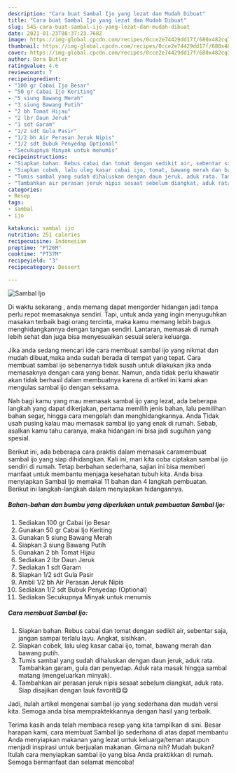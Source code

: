 ```yaml
---
description: "Cara buat Sambal Ijo yang lezat dan Mudah Dibuat"
title: "Cara buat Sambal Ijo yang lezat dan Mudah Dibuat"
slug: 545-cara-buat-sambal-ijo-yang-lezat-dan-mudah-dibuat
date: 2021-01-23T08:37:23.768Z
image: https://img-global.cpcdn.com/recipes/0cce2e74429dd17f/680x482cq70/sambal-ijo-foto-resep-utama.jpg
thumbnail: https://img-global.cpcdn.com/recipes/0cce2e74429dd17f/680x482cq70/sambal-ijo-foto-resep-utama.jpg
cover: https://img-global.cpcdn.com/recipes/0cce2e74429dd17f/680x482cq70/sambal-ijo-foto-resep-utama.jpg
author: Dora Butler
ratingvalue: 4.6
reviewcount: 7
recipeingredient:
- "100 gr Cabai Ijo Besar"
- "50 gr Cabai Ijo Keriting"
- "5 siung Bawang Merah"
- "3 siung Bawang Putih"
- "2 bh Tomat Hijau"
- "2 lbr Daun Jeruk"
- "1 sdt Garam"
- "1/2 sdt Gula Pasir"
- "1/2 bh Air Perasan Jeruk Nipis"
- "1/2 sdt Bubuk Penyedap Optional"
- "Secukupnya Minyak untuk menumis"
recipeinstructions:
- "Siapkan bahan. Rebus cabai dan tomat dengan sedikit air, sebentar saja, jangan sampai terlalu layu. Angkat, sisihkan."
- "Siapkan cobek, lalu uleg kasar cabai ijo, tomat, bawang merah dan bawang putih."
- "Tumis sambal yang sudah dihaluskan dengan daun jeruk, aduk rata. Tambahkan garam, gula dan penyedap. Aduk rata masak hingga sambal matang (mengeluarkan minyak)."
- "Tambahkan air perasan jeruk nipis sesaat sebelum diangkat, aduk rata. Siap disajikan dengan lauk favorit😋😋"
categories:
- Resep
tags:
- sambal
- ijo

katakunci: sambal ijo 
nutrition: 251 calories
recipecuisine: Indonesian
preptime: "PT26M"
cooktime: "PT37M"
recipeyield: "3"
recipecategory: Dessert

---
```



![Sambal Ijo](https://img-global.cpcdn.com/recipes/0cce2e74429dd17f/680x482cq70/sambal-ijo-foto-resep-utama.jpg)

Di waktu  sekarang , anda memang dapat mengorder hidangan jadi tanpa perlu repot memasaknya sendiri. Tapi, untuk anda yang ingin menyuguhkan masakan terbaik bagi orang tercinta, maka kamu memang lebih bagus menghidangkannya dengan tangan sendiri. Lantaran, memasak di rumah lebih sehat dan juga bisa menyesuaikan sesuai selera keluarga.

Jika anda sedang mencari ide cara membuat sambal ijo yang nikmat dan mudah dibuat,maka anda sudah berada di tempat yang tepat. Cara membuat sambal ijo  sebenarnya tidak susah untuk dilakukan jika anda memasaknya dengan cara yang benar. Namun, anda tidak perlu khawatir akan tidak berhasil dalam membuatnya 
karena di artikel ini kami akan mengulas sambal ijo dengan seksama.  



Nah bagi kamu yang mau memasak sambal ijo yang lezat, ada beberapa langkah yang dapat dikerjakan, pertama memilih jenis bahan, lalu pemilihan bahan segar, hingga cara mengolah dan menghidangkannya. Anda Tidak usah pusing kalau mau memasak sambal ijo yang enak di rumah. Sebab, asalkan kamu  tahu caranya, maka hidangan ini bisa jadi suguhan yang spesial.

Berikut ini, ada beberapa cara praktis  dalam memasak caramembuat sambal ijo yang siap dihidangkan. Kali ini, mari kita coba ciptakan sambal ijo sendiri di rumah. Tetap berbahan sederhana, sajian ini bisa memberi manfaat untuk membantu menjaga kesehatan tubuh kita. Anda bisa menyiapkan Sambal Ijo memakai 11 bahan dan 4 langkah pembuatan. Berikut ini langkah-langkah dalam menyiapkan hidangannya.

<!--inarticleads1-->

##### Bahan-bahan dan bumbu yang diperlukan untuk pembuatan Sambal Ijo:

1. Sediakan 100 gr Cabai Ijo Besar
1. Gunakan 50 gr Cabai Ijo Keriting
1. Gunakan 5 siung Bawang Merah
1. Siapkan 3 siung Bawang Putih
1. Gunakan 2 bh Tomat Hijau
1. Sediakan 2 lbr Daun Jeruk
1. Sediakan 1 sdt Garam
1. Siapkan 1/2 sdt Gula Pasir
1. Ambil 1/2 bh Air Perasan Jeruk Nipis
1. Sediakan 1/2 sdt Bubuk Penyedap (Optional)
1. Sediakan Secukupnya Minyak untuk menumis




<!--inarticleads2-->

##### Cara membuat Sambal Ijo:

1. Siapkan bahan. Rebus cabai dan tomat dengan sedikit air, sebentar saja, jangan sampai terlalu layu. Angkat, sisihkan.
1. Siapkan cobek, lalu uleg kasar cabai ijo, tomat, bawang merah dan bawang putih.
1. Tumis sambal yang sudah dihaluskan dengan daun jeruk, aduk rata. Tambahkan garam, gula dan penyedap. Aduk rata masak hingga sambal matang (mengeluarkan minyak).
1. Tambahkan air perasan jeruk nipis sesaat sebelum diangkat, aduk rata. Siap disajikan dengan lauk favorit😋😋




Jadi, itulah artikel mengenai  sambal ijo  yang sederhana dan mudah versi kita. Semoga anda bisa mempraktekkannya dengan hasil yang terbaik. 

Terima kasih anda telah membaca resep yang kita tampilkan di sini. Besar harapan kami, cara membuat  Sambal Ijo sederhana di atas dapat membantu Anda menyiapkan makanan yang lezat untuk keluarga/teman ataupun menjadi inspirasi untuk berjualan makanan. Gimana nih? Mudah bukan? Itulah cara menyiapkan sambal ijo yang bisa Anda praktikkan di rumah. Semoga bermanfaat dan selamat mencoba!

